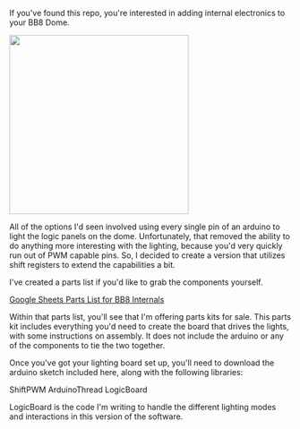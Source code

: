 If you've found this repo, you're interested in adding internal electronics to your BB8 Dome.
<div align=center"><img src="https://scontent-iad3-1.xx.fbcdn.net/hphotos-xfp1/v/t1.0-9/10603798_10153226422607761_3631755225023624732_n.jpg?oh=16adb8e8d58f0730d4804b3a3ccf2d0d&oe=5714BCDA" width=320></div>


All of the options I'd seen involved using every single pin of an arduino to light the logic panels on the dome.  Unfortunately, that removed the ability to do anything more interesting with the lighting, because you'd very quickly run out of PWM capable pins. So, I decided to create a version that utilizes shift registers to extend the capabilities a bit.

I've created a parts list if you'd like to grab the components yourself.

<a href="https://docs.google.com/spreadsheets/d/1KzJZGZxBMD4uZg5txSiHm7NLZ_BNpFicUeiCb588h9Q/edit#gid=0">Google Sheets Parts List for BB8 Internals</a>

Within that parts list, you'll see that I'm offering parts kits for sale.  This parts kit includes everything you'd need to create the board that drives the lights, with some instructions on assembly.  It does not include the arduino or any of the components to tie the two together.

Once you've got your lighting board set up, you'll need to download the arduino sketch included here, along with the following libraries:

ShiftPWM
ArduinoThread
LogicBoard

LogicBoard is the code I'm writing to handle the different lighting modes and interactions in this version of the software.
